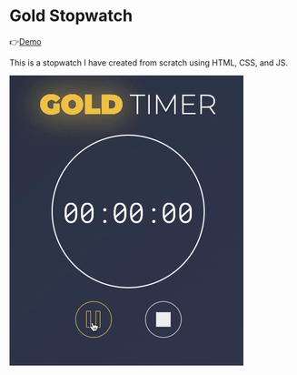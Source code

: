 # Gold Stopwatch

👉[Demo](https://gold-stopwatch.netlify.app/)

This is a stopwatch I have created from scratch using HTML, CSS, and JS.

![](gold-timer-gif.gif)
